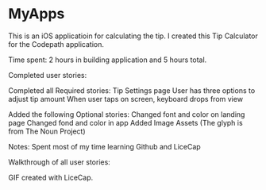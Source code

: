 # MyApps

This is an iOS applicatioin for calculating the tip. I created this Tip Calculator for the Codepath application.

Time spent:  2 hours in building application and 5 hours total.

Completed user stories:

Completed all Required stories:
Tip Settings page
User has three options to adjust tip amount 
When user taps on screen, keyboard drops from view


Added the following Optional stories:
Changed font and color on landing page
Changed fond and color in app
Added Image Assets (The glyph is from The Noun Project)

Notes:
Spent most of my time learning Github and LiceCap

Walkthrough of all user stories:


GIF created with LiceCap.

